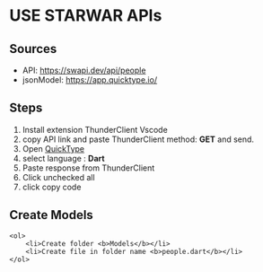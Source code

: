 # USE STARWAR APIs
## Sources
- API: https://swapi.dev/api/people
- jsonModel: https://app.quicktype.io/

## Steps
<ol>
    <li>Install extension ThunderClient Vscode</li>
    <li>copy API link and paste ThunderClient method: <b>GET</b> and send.</li>
    <li>Open <a href='https://app.quicktype.io'>QuickType</a></li>
    <li>select language : <b>Dart</b></li>
    <li>Paste response from ThunderClient</li>
    <li>Click unchecked all</li>
    <li>click copy code</li>
</ol>

## Create Models
    <ol>
        <li>Create folder <b>Models</b></li>
        <li>Create file in folder name <b>people.dart</b></li>
    </ol>